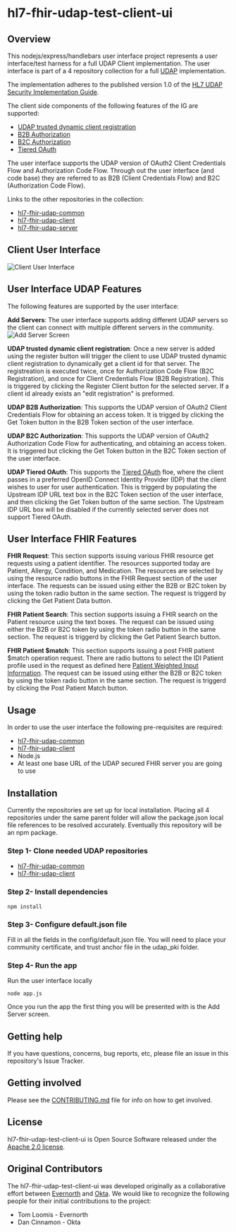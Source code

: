 # hl7-fhir-udap-test-client-ui

## Overview

This nodejs/express/handlebars user interface project represents a user interface/test harness for a full UDAP Client implementation.   The user interface is part of a 4 repository collection for a full [UDAP](https://www.udap.org/) implementation.   

The implementation adheres to the published version 1.0 of the [HL7 UDAP Security Implementation Guide](https://hl7.org/fhir/us/udap-security).

The client side components of the following features of the IG are supported:
- [UDAP trusted dynamic client registration](https://hl7.org/fhir/us/udap-security/registration.html)
- [B2B Authorization](https://hl7.org/fhir/us/udap-security/b2b.html)
- [B2C Authorization](https://hl7.org/fhir/us/udap-security/consumer.html)
- [Tiered OAuth](https://hl7.org/fhir/us/udap-security/user.html)

The user interface supports the UDAP version of OAuth2 Client Credentials Flow and Authorization Code Flow.  Through out the user interface (and code base) they are referred to as B2B (Client Credentials Flow) and B2C (Authorization Code Flow).

Links to the other repositories in the collection:
- [hl7-fhir-udap-common](https://github.com/Evernorth/hl7-fhir-udap-common#readme)
- [hl7-fhir-udap-client](https://github.com/Evernorth/hl7-fhir-udap-client#readme)
- [hl7-fhir-udap-server](https://github.com/Evernorth/hl7-fhir-udap-server#readme)

## Client User Interface
![Client User Interface](./doc/ClientUIFull.png)

## User Interface UDAP Features
The following features are supported by the user interface:

**Add Servers**: The user interface supports adding different UDAP servers so the client can connect with multiple different servers in the community.
![Add Server Screen](./doc/AddServer.png)

**UDAP trusted dynamic client registration**: Once a new server is added using the register button will trigger the client to use UDAP trusted dynamic client registration to dynamically get a client id for that server.  The registreation is executed twice, once for Authorization Code Flow (B2C Registration), and once for Client Credentials Flow (B2B Registration).  This is triggered by clicking the Register Client button for the selected server.  If a client id already exists an "edit registration" is preformed.

**UDAP B2B Authorization**: This supports the UDAP version of OAuth2 Client Credentials Flow for obtaining an access token.  It is trigged by clicking the Get Token button in the B2B Token section of the user interface.

**UDAP B2C Authorization**: This supports the UDAP version of OAuth2 Authorization Code Flow for authenticating, and obtaining an access token.  It is triggered but clicking the Get Token button in the B2C Token section of the user interface.

**UDAP Tiered OAuth**: This supports the [Tiered OAuth](https://hl7.org/fhir/us/udap-security/user.html) floe, where the client passes in a preferred OpenID Connect Identity Provider (IDP) that the client wishes to user for user authentication.   This is triggerd by populating the Upstream IDP URL text box in the B2C Token section of the user interface, and then clicking the Get Token button of the same section.  The Upstream IDP URL box will be disabled if the currently selected server does not support Tiered OAuth.

## User Interface FHIR Features

**FHIR Request**: This section supports issuing various FHIR resource get requests using a patient identifier.  The resources supported today are Patient, Allergy, Condition, and Medication.  The resources are selected by using the resource radio buttons in the FHIR Request section of the user interface.  The requests can be issued using either the B2B or B2C token by using the token radio button in the same section.  The request is triggerd by clicking the Get Patient Data button.

**FHIR Patient Search**: This section supports issuing a FHIR search on the Patient resource using the text boxes.   The request can be issued using either the B2B or B2C token by using the token radio button in the same section.  The request is triggerd by clicking the Get Patient Search button.

**FHIR Patient $match**: This section supports issuing a post FHIR patient $match operation request.  There are radio buttons to select the IDI Patient profile used in the request as defined here [Patient Weighted Input Information](http://hl7.org/fhir/us/identity-matching/2022May/patient-matching.html#patient-weighted-input-information).  The request can be issued using either the B2B or B2C token by using the token radio button in the same section.  The request is triggerd by clicking the Post Patient Match button.

## Usage

In order to use the user interface the following pre-requisites are required:

- [hl7-fhir-udap-common](https://github.com/Evernorth/hl7-fhir-udap-common#readme)
- [hl7-fhir-udap-client](https://github.com/Evernorth/hl7-fhir-udap-client#readme)
- Node.js
- At least one base URL of the UDAP secured FHIR server you are going to use

## Installation

Currently the repositories are set up for local installation.  Placing all 4 repositories under the same parent folder will allow the package.json local file references to be resolved accurately.  Eventually this repository will be an npm package. 

### Step 1- Clone needed UDAP repositories
- [hl7-fhir-udap-common](https://github.com/Evernorth/hl7-fhir-udap-common#readme)
- [hl7-fhir-udap-client](https://github.com/Evernorth/hl7-fhir-udap-client#readme)

### Step 2- Install dependencies
```
npm install
```

### Step 3- Configure default.json file
Fill in all the fields in the config/default.json file.  You will need to place your community certificate, and trust anchor file in the udap_pki folder.

### Step 4- Run the app
Run the user interface locally
```
node app.js
```

Once you run the app the first thing you will be presented with is the Add Server screen.  


## Getting help

If you have questions, concerns, bug reports, etc, please file an issue in this repository's Issue Tracker.

## Getting involved

Please see the [CONTRIBUTING.md](CONTRIBUTING.md) file for info on how to get involved.

## License

hl7-fhir-udap-test-client-ui is Open Source Software released under the [Apache 2.0 license](https://www.apache.org/licenses/LICENSE-2.0.html).

## Original Contributors

The hl7-fhir-udap-test-client-ui was developed originally as a collaborative effort between [Evernorth](https://www.evernorth.com/) and [Okta](https://www.okta.com/).  We would like to recognize the following people for their initial contributions to the project: 
 - Tom Loomis - Evernorth
 - Dan Cinnamon - Okta
